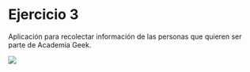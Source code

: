 # Ejercicio 3

Aplicación para recolectar información de las personas que quieren ser parte de Academia Geek.

![](https://storage.googleapis.com/academia-geek-general-bucket/modulo-1/modulo_1_img_17.png)